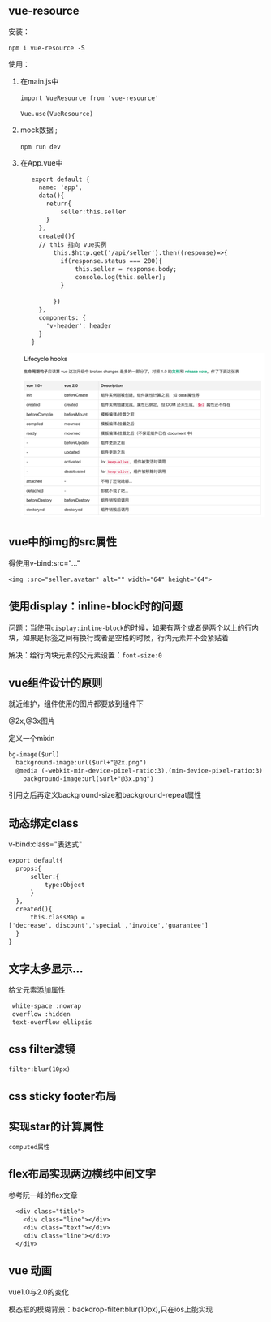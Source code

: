 ## vue-resource

安装：

	npm i vue-resource -S

使用：

1. 在main.js中

	`import VueResource from 'vue-resource'`

	`Vue.use(VueResource)`

2. mock数据 ;
	
	`npm run dev`

3. 在App.vue中
		
		  export default {
		    name: 'app',
		    data(){
		      return{
		          seller:this.seller
		      }
		    },
		    created(){
			// this 指向 vue实例
		        this.$http.get('/api/seller').then((response)=>{
		          if(response.status === 200){
		              this.seller = response.body;
		              console.log(this.seller);
		          }
		
		        })
		    },
		    components: {
		      'v-header': header
		    }
		  }


	![](./images/img2.png)


## vue中的img的src属性

得使用v-bind:src="..."

	<img :src="seller.avatar" alt="" width="64" height="64">

## 使用display：inline-block时的问题

问题：当使用`display:inline-block`的时候，如果有两个或者是两个以上的行内块，如果是标签之间有换行或者是空格的时候，行内元素并不会紧贴着

解决：给行内块元素的父元素设置：`font-size:0`


## vue组件设计的原则

就近维护，组件使用的图片都要放到组件下

@2x,@3x图片

定义一个mixin

	bg-image($url)
	  background-image:url($url+"@2x.png")
	  @media (-webkit-min-device-pixel-ratio:3),(min-device-pixel-ratio:3)
	    background-image:url($url+"@3x.png")

引用之后再定义background-size和background-repeat属性

## 动态绑定class

v-bind:class="表达式"

<span class="icon" :class="classMap[seller.supports[0].type]"></span>
	
	export default{
  	  props:{
          seller:{
              type:Object
          }
      },
      created(){
          this.classMap = ['decrease','discount','special','invoice','guarantee']
      }
	}

## 文字太多显示...

给父元素添加属性

	 white-space :nowrap
	 overflow :hidden
	 text-overflow ellipsis

## css filter滤镜

	filter:blur(10px)

## css sticky footer布局

## 实现star的计算属性

	computed属性

## flex布局实现两边横线中间文字

参考阮一峰的flex文章
	
	  <div class="title">
	    <div class="line"></div>
	    <div class="text"></div>
	    <div class="line"></div>
	  </div>
	  
## vue 动画

 vue1.0与2.0的变化
 
 模态框的模糊背景：backdrop-filter:blur(10px),只在ios上能实现 
